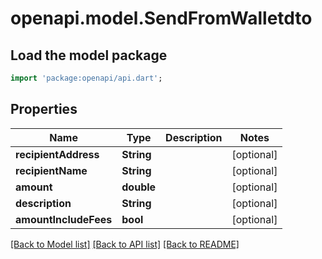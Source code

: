 # openapi.model.SendFromWalletdto

## Load the model package
```dart
import 'package:openapi/api.dart';
```

## Properties
Name | Type | Description | Notes
------------ | ------------- | ------------- | -------------
**recipientAddress** | **String** |  | [optional] 
**recipientName** | **String** |  | [optional] 
**amount** | **double** |  | [optional] 
**description** | **String** |  | [optional] 
**amountIncludeFees** | **bool** |  | [optional] 

[[Back to Model list]](../README.md#documentation-for-models) [[Back to API list]](../README.md#documentation-for-api-endpoints) [[Back to README]](../README.md)


